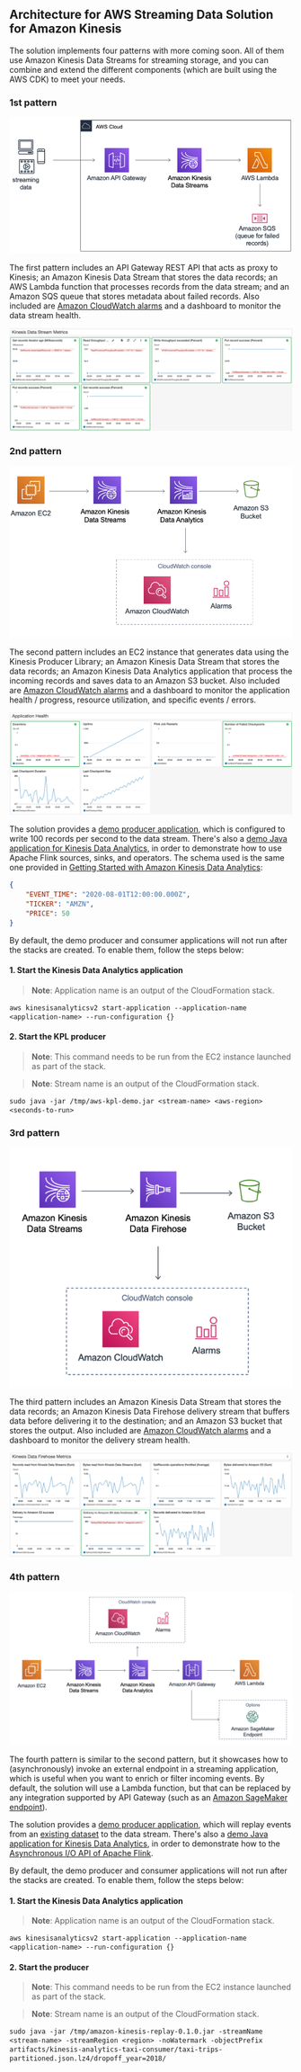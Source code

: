 ## Architecture for AWS Streaming Data Solution for Amazon Kinesis
The solution implements four patterns with more coming soon. All of them use Amazon Kinesis Data Streams for streaming storage, and you can combine and extend the different components (which are built using the AWS CDK) to meet your needs.

### 1st pattern
![pattern-01](apigw-kds-lambda.png)

The first pattern includes an API Gateway REST API that acts as proxy to Kinesis; an Amazon Kinesis Data Stream that stores the data records; an AWS Lambda function that processes records from the data stream; and an Amazon SQS queue that stores metadata about failed records. Also included are [Amazon CloudWatch alarms](https://docs.aws.amazon.com/streams/latest/dev/monitoring-with-cloudwatch.html#kinesis-metric-use) and a dashboard to monitor the data stream health.

![cw-dashboard](kds-cw-dashboard.png)

### 2nd pattern
![pattern-02](kpl-kds-kda.png)

The second pattern includes an EC2 instance that generates data using the Kinesis Producer Library; an Amazon Kinesis Data Stream that stores the data records; an Amazon Kinesis Data Analytics application that process the incoming records and saves data to an Amazon S3 bucket. Also included are [Amazon CloudWatch alarms](https://docs.aws.amazon.com/kinesisanalytics/latest/java/monitoring-metrics-alarms.html#monitoring-metrics-alarms-recommended) and a dashboard to monitor the application health / progress, resource utilization, and specific events / errors.

![cw-dashboard](kda-cw-dashboard.png)

The solution provides a [demo producer application](/source/kinesis/kpl-demo), which is configured to write 100 records per second to the data stream. There's also a [demo Java application for Kinesis Data Analytics](/source/kinesis/kda-flink-demo), in order to demonstrate how to use Apache Flink sources, sinks, and operators. The schema used is the same one provided in [Getting Started with Amazon Kinesis Data Analytics](https://docs.aws.amazon.com/kinesisanalytics/latest/java/getting-started.html):

```json
{
    "EVENT_TIME": "2020-08-01T12:00:00.000Z",
    "TICKER": "AMZN",
    "PRICE": 50
}
```

By default, the demo producer and consumer applications will not run after the stacks are created. To enable them, follow the steps below:

#### 1. Start the Kinesis Data Analytics application
> **Note**: Application name is an output of the CloudFormation stack.

```
aws kinesisanalyticsv2 start-application --application-name <application-name> --run-configuration {}
```

#### 2. Start the KPL producer
> **Note**: This command needs to be run from the EC2 instance launched as part of the stack.

> **Note**: Stream name is an output of the CloudFormation stack.

```
sudo java -jar /tmp/aws-kpl-demo.jar <stream-name> <aws-region> <seconds-to-run>
```

### 3rd pattern
![pattern-03](kds-kdf-s3.png)

The third pattern includes an Amazon Kinesis Data Stream that stores the data records; an Amazon Kinesis Data Firehose delivery stream that buffers data before delivering it to the destination; and an Amazon S3 bucket that stores the output. Also included are [Amazon CloudWatch alarms](https://docs.aws.amazon.com/firehose/latest/dev/monitoring-with-cloudwatch-metrics.html#firehose-cloudwatch-metrics-best-practices) and a dashboard to monitor the delivery stream health.

![cw-dashboard](kdf-cw-dashboard.png)

### 4th pattern
![pattern-04](kds-kda-apigw.png)

The fourth pattern is similar to the second pattern, but it showcases how to (asynchronously) invoke an external endpoint in a streaming application, which is useful when you want to enrich or filter incoming events. By default, the solution will use a Lambda function, but that can be replaced by any integration supported by API Gateway (such as an [Amazon SageMaker endpoint](https://docs.aws.amazon.com/solutions/latest/constructs/aws-apigateway-sagemakerendpoint.html)).

The solution provides a [demo producer application](https://github.com/aws-samples/amazon-kinesis-replay), which will replay events from an [existing dataset](https://registry.opendata.aws/nyc-tlc-trip-records-pds/) to the data stream. There's also a [demo Java application for Kinesis Data Analytics](/source/kinesis/kda-flink-ml), in order to demonstrate how to the [Asynchronous I/O API of Apache Flink](https://ci.apache.org/projects/flink/flink-docs-stable/dev/stream/operators/asyncio.html).

By default, the demo producer and consumer applications will not run after the stacks are created. To enable them, follow the steps below:

#### 1. Start the Kinesis Data Analytics application
> **Note**: Application name is an output of the CloudFormation stack.

```
aws kinesisanalyticsv2 start-application --application-name <application-name> --run-configuration {}
```

#### 2. Start the producer
> **Note**: This command needs to be run from the EC2 instance launched as part of the stack.

> **Note**: Stream name is an output of the CloudFormation stack.

```
sudo java -jar /tmp/amazon-kinesis-replay-0.1.0.jar -streamName <stream-name> -streamRegion <region> -noWatermark -objectPrefix artifacts/kinesis-analytics-taxi-consumer/taxi-trips-partitioned.json.lz4/dropoff_year=2018/
```
